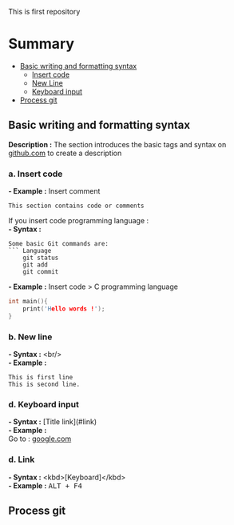 This is first repository 

# Summary

- [Basic writing and formatting syntax](#Basic-writing-and-formatting-syntax)
	- [Insert code](#a-Insert-code)
	- [New Line](#b-New-Line)
	- [Keyboard input](#d-Keyboard-input)
- [Process git](#Process-git)


## Basic writing and formatting syntax 
**Description :** The section introduces the basic tags and syntax on [github.com](https//:github.com) to create a description 

### a. Insert code 
**- Example :** Insert comment 
```
This section contains code or comments
```
If you insert code programming language :<br/>
**- Syntax :** <br/>
```
Some basic Git commands are:
``` Language
	git status
	git add
	git commit
```

**- Example :** Insert code > C programming language
```C
int main(){
    print('Hello words !');
}
```


### b. New line 
**- Syntax :** \<br/> <br/>
**- Example :**

```
This is first line 
This is second line.
```


### d. Keyboard input
**- Syntax :** \[Title link](#link) <br/>
**- Example :** <br>
Go to : [google.com](#https://google.com) 

### d. Link
**- Syntax :** \<kbd>[Keyboard]\</kbd> <br/>
**- Example :**
<kbd>ALT + F4</kbd> 



## Process git
